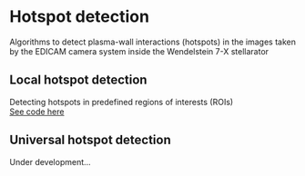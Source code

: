 # Hotspot detection
Algorithms to detect plasma-wall interactions (hotspots) in the images taken by the EDICAM camera system inside the Wendelstein 7-X stellarator

## Local hotspot detection
Detecting hotspots in predefined regions of interests (ROIs)<br>
[See code here](https://github.com/szmate00/hotspot_detection/blob/master/local_detection/hotspot_detect_roi.py)
## Universal hotspot detection
Under development...
